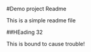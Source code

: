 #Demo project Readme

This is a simple readme file

##HEading 32

This is bound to cause trouble!


